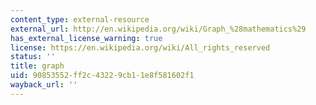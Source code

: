 ```yaml
---
content_type: external-resource
external_url: http://en.wikipedia.org/wiki/Graph_%28mathematics%29
has_external_license_warning: true
license: https://en.wikipedia.org/wiki/All_rights_reserved
status: ''
title: graph
uid: 90853552-ff2c-4322-9cb1-1e8f581602f1
wayback_url: ''
---
```

